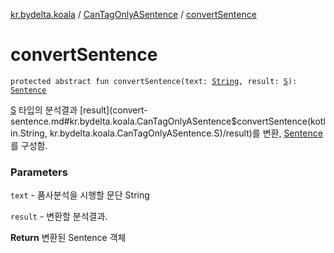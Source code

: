 [kr.bydelta.koala](../index.md) / [CanTagOnlyASentence](index.md) / [convertSentence](./convert-sentence.md)

# convertSentence

`protected abstract fun convertSentence(text: `[`String`](https://kotlinlang.org/api/latest/jvm/stdlib/kotlin/-string/index.html)`, result: `[`S`](index.md#S)`): `[`Sentence`](../-sentence/index.md)

[S](index.md#S) 타입의 분석결과 [result](convert-sentence.md#kr.bydelta.koala.CanTagOnlyASentence$convertSentence(kotlin.String, kr.bydelta.koala.CanTagOnlyASentence.S)/result)를 변환, [Sentence](../-sentence/index.md)를 구성함.

### Parameters

`text` - 품사분석을 시행할 문단 String

`result` - 변환할 분석결과.

**Return**
변환된 Sentence 객체

